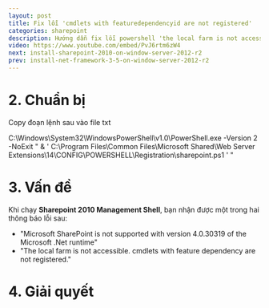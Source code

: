 ```yaml
---
layout: post
title: Fix lỗi 'cmdlets with featuredependencyid are not registered'
categories: sharepoint
description: Hướng dẫn fix lỗi powershell 'the local farm is not accessible. cmdlets with featuredependencyid are not registered' khi cài sharepoint 2010 trên window server 2012R2
video: https://www.youtube.com/embed/PvJ6rtm6zW4
next: install-sharepoint-2010-on-window-server-2012-r2
prev: install-net-framework-3-5-on-window-server-2012-r2
---
```


# 2. Chuẩn bị

Copy đoạn lệnh sau vào file txt

C:\Windows\System32\WindowsPowerShell\v1.0\PowerShell.exe -Version 2 -NoExit  " & ' C:\Program Files\Common Files\Microsoft Shared\Web Server Extensions\14\CONFIG\POWERSHELL\Registration\\sharepoint.ps1 ' "

# 3. Vấn đề

Khi chạy **Sharepoint 2010 Management Shell**, bạn nhận được một trong hai thông báo lỗi sau:
  * "Microsoft SharePoint is not supported with version 4.0.30319 of the Microsoft .Net runtime"
  * "The local farm is not accessible. cmdlets with feature dependency are not registered."

# 4. Giải quyết
